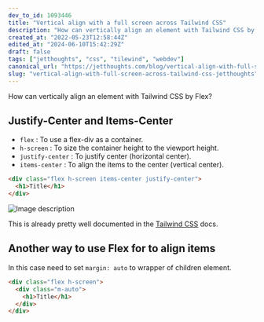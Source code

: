 ```yaml
---
dev_to_id: 1093446
title: "Vertical align with a full screen across Tailwind CSS"
description: "How can vertically align an element with Tailwind CSS by Flex?           Justify-Center and..."
created_at: "2022-05-23T12:58:44Z"
edited_at: "2024-06-10T15:42:29Z"
draft: false
tags: ["jetthoughts", "css", "tilewind", "webdev"]
canonical_url: "https://jetthoughts.com/blog/vertical-align-with-full-screen-across-tailwind-css-jetthoughts"
slug: "vertical-align-with-full-screen-across-tailwind-css-jetthoughts"
---
```

How can vertically align an element with Tailwind CSS by Flex?
 
## Justify-Center and Items-Center

- `flex` : To use a flex-div as a container.
- `h-screen` : To size the container height to the viewport height.
- `justify-center` : To justify center (horizontal center).
- `items-center` : To align the items to the center (vertical center).

```html
<div class="flex h-screen items-center justify-center">
  <h1>Title</h1>
</div>
```

![Image description](https://dev-to-uploads.s3.amazonaws.com/uploads/articles/g8oeati6etcsm4r4fytf.png)
 
This is already pretty well documented in the [Tailwind CSS](https://tailwindcss.com/docs/align-items#center) docs.

## Another way to use Flex for to align items

In this case need to set `margin: auto` to wrapper of children element.

```html
<div class="flex h-screen">
  <div class="m-auto">
    <h1>Title</h1>
  </div>
</div>
```




